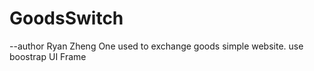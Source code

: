 GoodsSwitch
===========
--author Ryan Zheng
One used to exchange goods simple website. use boostrap UI Frame
